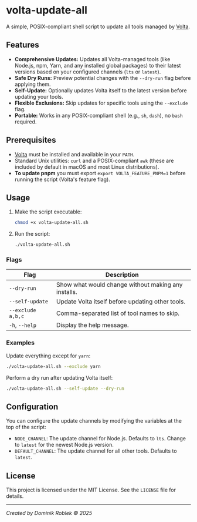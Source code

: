 # volta-update-all

A simple, POSIX-compliant shell script to update all tools managed by [Volta](https://volta.sh/).

## Features

- **Comprehensive Updates:** Updates all Volta-managed tools (like Node.js, npm, Yarn, and any installed global packages) to their latest versions based on your configured channels (`lts` or `latest`).
- **Safe Dry Runs:** Preview potential changes with the `--dry-run` flag before applying them.
- **Self-Update:** Optionally updates Volta itself to the latest version before updating your tools.
- **Flexible Exclusions:** Skip updates for specific tools using the `--exclude` flag.
- **Portable:** Works in any POSIX-compliant shell (e.g., `sh`, `dash`), no `bash` required.

## Prerequisites

- [Volta](https://volta.sh/) must be installed and available in your `PATH`.
- Standard Unix utilities: `curl` and a POSIX-compliant `awk` (these are included by default in macOS and most Linux distributions).
- **To update pnpm** you must export
  `export VOLTA_FEATURE_PNPM=1`
  before running the script (Volta's feature flag).

## Usage

1. Make the script executable:

   ```sh
   chmod +x volta-update-all.sh
   ```

2. Run the script:

   ```sh
   ./volta-update-all.sh
   ```

### Flags

| Flag              | Description                                         |
| ----------------- | --------------------------------------------------- |
| `--dry-run`       | Show what would change without making any installs. |
| `--self-update`   | Update Volta itself before updating other tools.    |
| `--exclude a,b,c` | Comma-separated list of tool names to skip.         |
| `-h`, `--help`    | Display the help message.                           |

### Examples

Update everything except for `yarn`:

```sh
./volta-update-all.sh --exclude yarn
```

Perform a dry run after updating Volta itself:

```sh
./volta-update-all.sh --self-update --dry-run
```

## Configuration

You can configure the update channels by modifying the variables at the top of the script:

- `NODE_CHANNEL`: The update channel for Node.js. Defaults to `lts`. Change to `latest` for the newest Node.js version.
- `DEFAULT_CHANNEL`: The update channel for all other tools. Defaults to `latest`.

## License

This project is licensed under the MIT License. See the `LICENSE` file for details.

---

_Created by Dominik Roblek © 2025_
